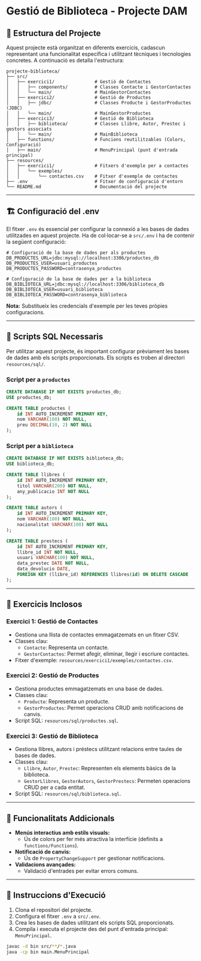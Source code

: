 # Gestió de Biblioteca - Projecte DAM

## 📁 Estructura del Projecte

Aquest projecte està organitzat en diferents exercicis, cadascun representant una funcionalitat específica i utilitzant tècniques i tecnologies concretes. A continuació es detalla l'estructura:

```
projecte-biblioteca/
├── src/
│   ├── exercici1/               # Gestió de Contactes
│   │   ├── components/          # Classes Contacte i GestorContactes
│   │   └── main/                # MainGestorContactes
│   ├── exercici2/               # Gestió de Productes
│   │   ├── jdbc/                # Classes Producte i GestorProductes (JDBC)
│   │   └── main/                # MainGestorProductes
│   ├── exercici3/               # Gestió de Biblioteca
│   │   ├── biblioteca/          # Classes Llibre, Autor, Prestec i gestors associats
│   │   └── main/                # MainBiblioteca
│   ├── functions/               # Funcions reutilitzables (Colors, Configuració)
│   ├── main/                    # MenuPrincipal (punt d'entrada principal)
├── resources/
│   ├── exercici1/               # Fitxers d'exemple per a contactes
│   │   └── exemples/
│   │       └── contactes.csv    # Fitxer d'exemple de contactes
├── .env                         # Fitxer de configuració d'entorn
└── README.md                    # Documentació del projecte
```

---

## 🏗️ Configuració del .env

El fitxer `.env` és essencial per configurar la connexió a les bases de dades utilitzades en aquest projecte. Ha de col·locar-se a `src/.env` i ha de contenir la següent configuració:

```env
# Configuració de la base de dades per als productes
DB_PRODUCTES_URL=jdbc:mysql://localhost:3306/productes_db
DB_PRODUCTES_USER=usuari_productes
DB_PRODUCTES_PASSWORD=contrasenya_productes

# Configuració de la base de dades per a la biblioteca
DB_BIBLIOTECA_URL=jdbc:mysql://localhost:3306/biblioteca_db
DB_BIBLIOTECA_USER=usuari_biblioteca
DB_BIBLIOTECA_PASSWORD=contrasenya_biblioteca
```

**Nota:** Substitueix les credencials d'exemple per les teves pròpies configuracions.

---

## 📜 Scripts SQL Necessaris

Per utilitzar aquest projecte, és important configurar prèviament les bases de dades amb els scripts proporcionats. Els scripts es troben al directori `resources/sql/`.

### Script per a `productes`

```sql
CREATE DATABASE IF NOT EXISTS productes_db;
USE productes_db;

CREATE TABLE productes (
    id INT AUTO_INCREMENT PRIMARY KEY,
    nom VARCHAR(100) NOT NULL,
    preu DECIMAL(10, 2) NOT NULL
);
```

### Script per a `biblioteca`

```sql
CREATE DATABASE IF NOT EXISTS biblioteca_db;
USE biblioteca_db;

CREATE TABLE llibres (
    id INT AUTO_INCREMENT PRIMARY KEY,
    titol VARCHAR(200) NOT NULL,
    any_publicacio INT NOT NULL
);

CREATE TABLE autors (
    id INT AUTO_INCREMENT PRIMARY KEY,
    nom VARCHAR(100) NOT NULL,
    nacionalitat VARCHAR(100) NOT NULL
);

CREATE TABLE prestecs (
    id INT AUTO_INCREMENT PRIMARY KEY,
    llibre_id INT NOT NULL,
    usuari VARCHAR(100) NOT NULL,
    data_prestec DATE NOT NULL,
    data_devolucio DATE,
    FOREIGN KEY (llibre_id) REFERENCES llibres(id) ON DELETE CASCADE
);
```

---

## 📂 Exercicis Inclosos

### Exercici 1: Gestió de Contactes
- Gestiona una llista de contactes emmagatzemats en un fitxer CSV.
- Classes clau:
    - `Contacte`: Representa un contacte.
    - `GestorContactes`: Permet afegir, eliminar, llegir i escriure contactes.
- Fitxer d'exemple: `resources/exercici1/exemples/contactes.csv`.

### Exercici 2: Gestió de Productes
- Gestiona productes emmagatzemats en una base de dades.
- Classes clau:
    - `Producte`: Representa un producte.
    - `GestorProductes`: Permet operacions CRUD amb notificacions de canvis.
- Script SQL: `resources/sql/productes.sql`.

### Exercici 3: Gestió de Biblioteca
- Gestiona llibres, autors i préstecs utilitzant relacions entre taules de bases de dades.
- Classes clau:
    - `Llibre`, `Autor`, `Prestec`: Representen els elements bàsics de la biblioteca.
    - `GestorLlibres`, `GestorAutors`, `GestorPrestecs`: Permeten operacions CRUD per a cada entitat.
- Script SQL: `resources/sql/biblioteca.sql`.

---

## 🌟 Funcionalitats Addicionals

- **Menús interactius amb estils visuals:**
    - Ús de colors per fer més atractiva la interfície (definits a `functions/Functions`).
- **Notificació de canvis:**
    - Ús de `PropertyChangeSupport` per gestionar notificacions.
- **Validacions avançades:**
    - Validació d'entrades per evitar errors comuns.

---

## 🚀 Instruccions d'Execució

1. Clona el repositori del projecte.
2. Configura el fitxer `.env` a `src/.env`.
3. Crea les bases de dades utilitzant els scripts SQL proporcionats.
4. Compila i executa el projecte des del punt d'entrada principal: `MenuPrincipal`.

```bash
javac -d bin src/**/*.java
java -cp bin main.MenuPrincipal
```

